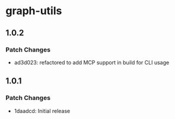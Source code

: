 # graph-utils

## 1.0.2

### Patch Changes

- ad3d023: refactored to add MCP support in build for CLI usage

## 1.0.1

### Patch Changes

- 1daadcd: Initial release
